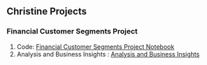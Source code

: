 ## Christine Projects

### Financial Customer Segments Project

1. Code: [Financial Customer Segments Project Notebook](https://github.com/Christineding211/Christine_projects/blob/6a1a0ef81aa7cceabd1143ea6d23e3279f29920f/Financial%20Customer%20Segments%20Project.ipynb)
2. Analysis and Business Insights : [Analysis and Business Insights](https://github.com/Christineding211/Christine_projects/blob/35051d751961f17dd79f97e746e38774bab71335/Analysis%20%26%20Insights%20of%20Financial%20Customer%20Segments.md)
